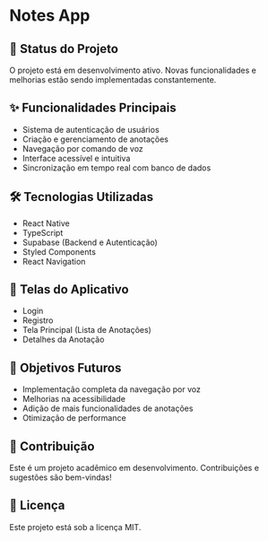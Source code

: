 # Notes App

## 🚀 Status do Projeto
O projeto está em desenvolvimento ativo. Novas funcionalidades e melhorias estão sendo implementadas constantemente.

## ✨ Funcionalidades Principais
- Sistema de autenticação de usuários
- Criação e gerenciamento de anotações
- Navegação por comando de voz
- Interface acessível e intuitiva
- Sincronização em tempo real com banco de dados

## 🛠️ Tecnologias Utilizadas
- React Native
- TypeScript
- Supabase (Backend e Autenticação)
- Styled Components
- React Navigation

## 📱 Telas do Aplicativo
- Login
- Registro
- Tela Principal (Lista de Anotações)
- Detalhes da Anotação

## 🎯 Objetivos Futuros
- Implementação completa da navegação por voz
- Melhorias na acessibilidade
- Adição de mais funcionalidades de anotações
- Otimização de performance

## 🤝 Contribuição
Este é um projeto acadêmico em desenvolvimento. Contribuições e sugestões são bem-vindas!

## 📄 Licença
Este projeto está sob a licença MIT. 
